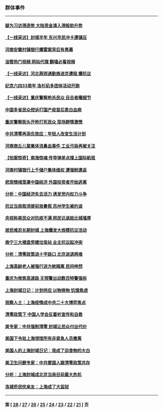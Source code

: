 ### 群体事件
---
#### [疑为习访港造势 大陆资金涌入港股助升势](../../pages/ncid279/n13756127.md?06102045) 
#### [【一线采访】封城半年 东兴市民冲卡遭镇压](../../pages/ncid279/n13754277.md?06102045) 
#### [河南安徽村镇银行爆雷案背后有黑幕](../../pages/ncid279/n13754230.md?06102045) 
#### [油管热门视频 网站代理 翻墙必看视频](http://209.222.30.114:81/youtube.html?06102045)
#### [【一线采访】河北燕郊通勤族进京遭阻 爆抗议](../../pages/ncid279/n13749999.md?06102045) 
#### [纪念六四33周年 洛杉矶多团体活动开跑](../../pages/ncid279/n13749760.md?06102045) 
#### [【一线采访】重庆警察枪杀民众 目击者曝细节](../../pages/ncid279/n13749360.md?06102045) 
#### [中国多省民众控诉打国产疫苗后患白血病](../../pages/ncid279/n13748740.md?06102045) 
#### [重庆警察街头开枪打死民众 现场群情激愤](../../pages/ncid279/n13749070.md?06102045) 
#### [中共清零再添负效应：年轻人改变生活计划](../../pages/ncid279/n13748102.md?06102045) 
#### [河南商丘儿童集体流鼻血事件 工业污染再被关注](../../pages/ncid279/n13747065.md?06102045) 
#### [【拍案惊奇】南海惊魂 传导弹差点撞上国际航班](../../pages/ncid279/n13746784.md?06102045) 
#### [河南村镇银行上千储户集体维权 遭强制遣返](../../pages/ncid279/n13743906.md?06102045) 
#### [悲观情绪笼罩中国经济 外国投资者开始逃离](../../pages/ncid279/n13743825.md?06102045) 
#### [分析：中国经济失去活力 诱发党内权力斗争](../../pages/ncid279/n13740219.md?06102045) 
#### [抗议当局取消提前放暑假 苏州学生被约谈](../../pages/ncid279/n13738981.md?06102045) 
#### [央视称美民众对抗疫不满 网民讥讽脸比城墙厚](../../pages/ncid279/n13738685.md?06102045) 
#### [居民难忍长期封城 上海爆发大规模抗议活动](../../pages/ncid279/n13724894.md?06102045) 
#### [南宁三大楼盘旁建垃圾站 业主抗议起冲突](../../pages/ncid279/n13723244.md?06102045) 
#### [分析：清零政策进十字路口 北京进退两难](../../pages/ncid279/n13722760.md?06102045) 
#### [上海高龄老人被强行送方舱隔离 民间哗然](../../pages/ncid279/n13717318.md?06102045) 
#### [重庆为修筑高速路 无预警出动数百特警强拆](../../pages/ncid279/n13716893.md?06102045) 
#### [上海封城日记：计划供应 以物换物 饥饿焦虑](../../pages/ncid279/n13715646.md?06102045) 
#### [观察人士：上海疫情成中共二十大博弈焦点](../../pages/ncid279/n13713349.md?06102045) 
#### [清零政策下 中国人学会反着听宣传和自救](../../pages/ncid279/n13711002.md?06102045) 
#### [美专家：中共强制清零 封城让民众付出代价](../../pages/ncid279/n13709482.md?06102045) 
#### [美国下令驻上海领馆所有非紧急人员撤离](../../pages/ncid279/n13709373.md?06102045) 
#### [美国人的上海封城日记：我成了运食物的大白](../../pages/ncid279/n13707573.md?06102045) 
#### [美卫生问题专家：中共要国人跟清零政策共存](../../pages/ncid279/n13705925.md?06102045) 
#### [分析：上海封城成北京当局目前最大危机](../../pages/ncid279/n13702771.md?06102045) 
#### [洛城侨民忧亲友：上海成了大监狱](../../pages/ncid279/n13693937.md?06102045) 

---
#### 第 [ [28](./28.md?06102045) / [27](./27.md?06102045) / [26](./26.md?06102045) / [25](./25.md?06102045) / [24](./24.md?06102045) / [23](./23.md?06102045) / [22](./22.md?06102045) / [21](./21.md?06102045) ] 页
